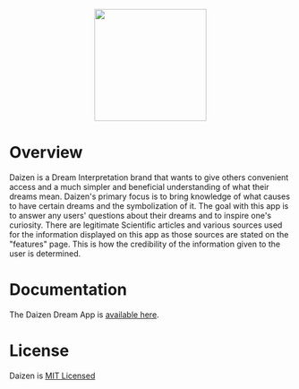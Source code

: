 <p align="center"><img src="https://github.com/ipeters64/DAIZEN-Dream-APP-4-/assets/108476869/ad601c87-dab0-4355-a3c4-719a37ef529c" width="200" height="200">

  
<h1>Overview</h1> 

Daizen is a Dream Interpretation brand that wants to give others convenient access and a much simpler and beneficial understanding of what their dreams mean. Daizen's primary focus is to bring knowledge of what causes to have certain dreams and the symbolization of it. The goal with this app is to answer any users' questions about their dreams and to inspire one's curiosity. There are legitimate Scientific articles and various sources used for the information displayed on this app as those sources are stated on the "features" page. This is how the credibility of the information given to the user is determined.


<h1>Documentation</h1>The Daizen Dream App is <a href="https://sample-service-name-ooij.onrender.com">available here</a>.

<h1>License</h1>

Daizen is <a href="https://github.com/ipeters64/DAIZEN-Dream-APP-4-/blob/main/LICENSE">MIT Licensed</a></p>
